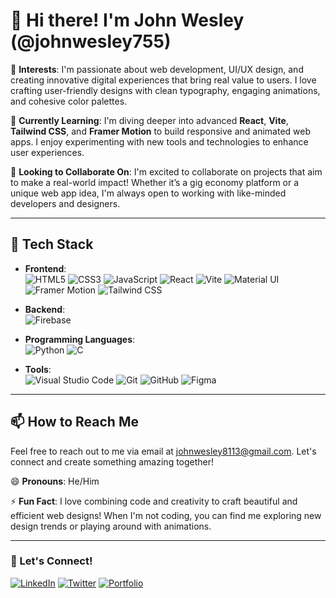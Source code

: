 # 👋 Hi there! I'm John Wesley (@johnwesley755)

👀 **Interests**: I'm passionate about web development, UI/UX design, and creating innovative digital experiences that bring real value to users. I love crafting user-friendly designs with clean typography, engaging animations, and cohesive color palettes.

🌱 **Currently Learning**: I'm diving deeper into advanced **React**, **Vite**, **Tailwind CSS**, and **Framer Motion** to build responsive and animated web apps. I enjoy experimenting with new tools and technologies to enhance user experiences.

💞️ **Looking to Collaborate On**: I'm excited to collaborate on projects that aim to make a real-world impact! Whether it’s a gig economy platform or a unique web app idea, I'm always open to working with like-minded developers and designers.

---

## 🔧 Tech Stack

- **Frontend**:  
  ![HTML5](https://img.shields.io/badge/-HTML5-E34F26?style=flat-square&logo=html5&logoColor=white)
  ![CSS3](https://img.shields.io/badge/-CSS3-1572B6?style=flat-square&logo=css3)
  ![JavaScript](https://img.shields.io/badge/-JavaScript-F7DF1E?style=flat-square&logo=javascript&logoColor=black)
  ![React](https://img.shields.io/badge/-React-61DAFB?style=flat-square&logo=react&logoColor=black)
  ![Vite](https://img.shields.io/badge/-Vite-646CFF?style=flat-square&logo=vite&logoColor=white)
  ![Material UI](https://img.shields.io/badge/-MUI-007FFF?style=flat-square&logo=mui&logoColor=white)
  ![Framer Motion](https://img.shields.io/badge/-Framer%20Motion-0055FF?style=flat-square&logo=framer&logoColor=white)
  ![Tailwind CSS](https://img.shields.io/badge/-Tailwind%20CSS-38B2AC?style=flat-square&logo=tailwind-css&logoColor=white)

- **Backend**:  
  ![Firebase](https://img.shields.io/badge/-Firebase-FFCA28?style=flat-square&logo=firebase&logoColor=black)

- **Programming Languages**:  
  ![Python](https://img.shields.io/badge/-Python-3776AB?style=flat-square&logo=python&logoColor=white)
  ![C](https://img.shields.io/badge/-C-A8B9CC?style=flat-square&logo=c&logoColor=black)

- **Tools**:  
  ![Visual Studio Code](https://img.shields.io/badge/-VS%20Code-007ACC?style=flat-square&logo=visual-studio-code)
  ![Git](https://img.shields.io/badge/-Git-F05032?style=flat-square&logo=git&logoColor=white)
  ![GitHub](https://img.shields.io/badge/-GitHub-181717?style=flat-square&logo=github)
  ![Figma](https://img.shields.io/badge/-Figma-F24E1E?style=flat-square&logo=figma&logoColor=white)

---

## 📫 How to Reach Me

Feel free to reach out to me via email at [johnwesley8113@gmail.com](mailto:johnwesley8113@gmail.com). Let's connect and create something amazing together!

😄 **Pronouns**: He/Him

⚡ **Fun Fact**: I love combining code and creativity to craft beautiful and efficient web designs! When I'm not coding, you can find me exploring new design trends or playing around with animations.

---

### 💬 Let's Connect!

[![LinkedIn](https://img.shields.io/badge/-LinkedIn-0A66C2?style=flat-square&logo=linkedin&logoColor=white)](https://www.linkedin.com/in/john-wesley-6707ab258/)
[![Twitter](https://img.shields.io/badge/-Twitter-1DA1F2?style=flat-square&logo=twitter&logoColor=white)](https://twitter.com/JohnWesley97513)
[![Portfolio](https://img.shields.io/badge/-Portfolio-black?style=flat-square&logo=google-chrome&logoColor=white)](https://github.com/johnwesley755/portfolio)
